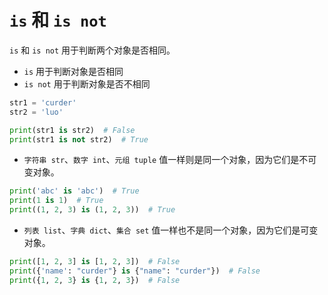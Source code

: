 # `is` 和 `is not`

`is` 和 `is not` 用于判断两个对象是否相同。

- `is` 用于判断对象是否相同
- `is not` 用于判断对象是否不相同

```python
str1 = 'curder'
str2 = 'luo'

print(str1 is str2)  # False
print(str1 is not str2)  # True
```

- `字符串 str`、`数字 int`、`元组 tuple` 值一样则是同一个对象，因为它们是不可变对象。
```python
print('abc' is 'abc')  # True
print(1 is 1)  # True
print((1, 2, 3) is (1, 2, 3))  # True
```

- `列表 list`、`字典 dict`、`集合 set` 值一样也不是同一个对象，因为它们是可变对象。

```python
print([1, 2, 3] is [1, 2, 3])  # False
print({'name': "curder"} is {"name": "curder"})  # False
print({1, 2, 3} is {1, 2, 3})  # False
```